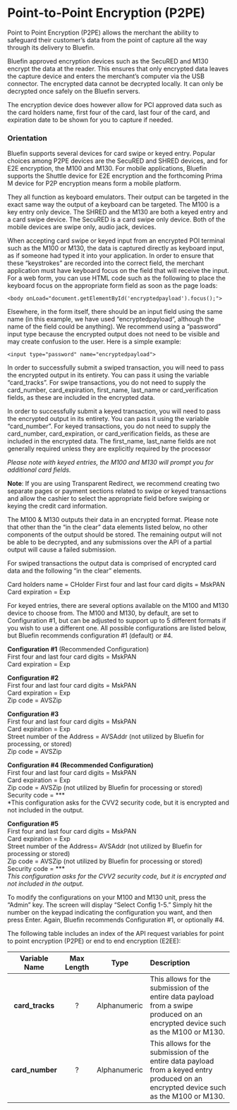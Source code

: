 # Point-to-Point Encryption (P2PE)
Point to Point Encryption (P2PE) allows the merchant the ability to safeguard their customer’s data from
the point of capture all the way through its delivery to Bluefin.

Bluefin approved encryption devices such as the SecuRED and M130 encrypt the data at the reader.
This ensures that only encrypted data leaves the capture device and enters the merchant’s computer via
the USB connector. The encrypted data cannot be decrypted locally. It can only be decrypted once
safely on the Bluefin servers.

The encryption device does however allow for PCI approved data such as the card holders name, first
four of the card, last four of the card, and expiration date to be shown for you to capture if needed.

### Orientation

Bluefin supports several devices for card swipe or keyed entry. Popular choices among P2PE devices are
the SecuRED and SHRED devices, and for E2E encryption, the M100 and M130. For mobile applications,
Bluefin supports the Shuttle device for E2E encryption and the forthcoming Prima M device for P2P
encryption means form a mobile platform.

They all function as keyboard emulators. Their output can be targeted in the exact same way the output
of a keyboard can be targeted. The M100 is a key entry only device. The SHRED and the M130 are both
a keyed entry and a card swipe device. The SecuRED is a card swipe only device. Both of the mobile
devices are swipe only, audio jack, devices.

When accepting card swipe or keyed input from an encrypted POI terminal such as the M100 or M130,
the data is captured directly as keyboard input, as if someone had typed it into your application. In
order to ensure that these “keystrokes” are recorded into the correct field, the merchant application
must have keyboard focus on the field that will receive the input.
For a web form, you can use HTML code such as the following to place the keyboard focus on the
appropriate form field as soon as the page loads:

```<body onLoad="document.getElementById('encryptedpayload').focus();">```

Elsewhere, in the form itself, there should be an input field using the same name (in this example, we
have used “encryptedpayload”, although the name of the field could be anything). We recommend
using a “password” input type because the encrypted output does not need to be visible and may create
confusion to the user. Here is a simple example:

```<input type="password" name="encryptedpayload">```

In order to successfully submit a swiped transaction, you will need to pass the encrypted output in its
entirety. You can pass it using the variable “card_tracks”. For swipe transactions, you do not need to 
supply the card_number, card_expiration, first_name, last_name or card_verification fields, as these are
included in the encrypted data.

In order to successfully submit a keyed transaction, you will need to pass the encrypted output in its
entirety. You can pass it using the variable “card_number”. For keyed transactions, you do not need to
supply the card_number, card_expiration, or card_verification fields, as these are included in the
encrypted data. The first_name, last_name fields are not generally required unless they are explicitly
required by the processor

*Please note with keyed entries, the M100 and M130 will prompt you for additional card fields.*

**Note**: If you are using Transparent Redirect, we recommend creating two separate pages or payment
sections related to swipe or keyed transactions and allow the cashier to select the appropriate field
before swiping or keying the credit card information.

The M100 & M130 outputs their data in an encrypted format. Please note that other than the “in the
clear” data elements listed below, no other components of the output should be stored. The remaining
output will not be able to be decrypted, and any submissions over the API of a partial output will cause a
failed submission.

For swiped transactions the output data is comprised of encrypted card data and the following “in the clear” elements.

Card holders name = CHolder
First four and last four card digits = MskPAN
Card expiration = Exp

For keyed entries, there are several options available on the M100 and M130 device to choose from.
The M100 and M130, by default, are set to Configuration #1, but can be adjusted to support up to 5
different formats if you wish to use a different one. All possible configurations are listed below, but
Bluefin recommends configuration #1 (default) or #4.

**Configuration #1** (Recommended Configuration)<br>
First four and last four card digits = MskPAN<br>
Card expiration = Exp

**Configuration #2**<br>
First four and last four card digits = MskPAN<br>
Card expiration = Exp<br>
Zip code = AVSZip<br>

**Configuration #3**<br>
First four and last four card digits = MskPAN<br>
Card expiration = Exp<br>
Street number of the Address = AVSAddr (not utilized by Bluefin for processing, or stored)<br>
Zip code = AVSZip<br>

**Configuration #4 (Recommended Configuration)**<br>
First four and last four card digits = MskPAN<br>
Card expiration = Exp<br>
Zip code = AVSZip (not utilized by Bluefin for processing or stored)<br>
Security code = ***<br>
*This configuration asks for the CVV2 security code, but it is encrypted and not included in the output.

**Configuration #5**<br>
First four and last four card digits = MskPAN<br>
Card expiration = Exp<br>
Street number of the Address= AVSAddr (not utilized by Bluefin for processing or stored)<br>
Zip code = AVSZip (not utilized by Bluefin for processing or stored)<br>
Security code = ***<br>
*This configuration asks for the CVV2 security code, but it is encrypted and not included in the output.*

To modify the configurations on your M100 and M130 unit, press the “Admin” key. The screen will
display “Select Config 1-5.” Simply hit the number on the keypad indicating the configuration you want,
and then press Enter. Again, Bluefin recommends Configuration #1, or optionally #4.

The following table includes an index of the API request variables for point to point encryption (P2PE) or end to end encryption (E2EE):

| Variable Name  | Max Length | Type | Description |
| :-------------: | :-------------: | :-------------: | :------------- | 
| **card_tracks**  | ? | Alphanumeric | This allows for the submission of the entire data payload from a swipe produced on an encrypted device such as the M100 or M130. |
| **card_number**  | ? | Alphanumeric | This allows for the submission of the entire data payload from a keyed entry produced on an encrypted device such as the M100 or M130. |
